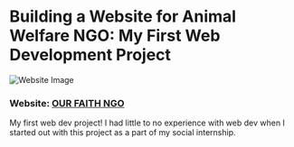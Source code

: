 <h1>Building a Website for Animal Welfare NGO: My First Web Development Project</h1>

![Website Image](assets/1st-web-dev.jpg)
### Website: [OUR FAITH NGO](https://ourfaithdoon.org)

<p style="text-align: justified;">
  My first web dev project! I had little to no experience with web dev when I started out with this project as a part of my social internship.
</p>
